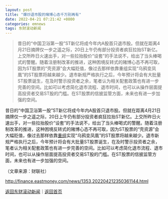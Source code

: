 ```yaml
---
layout: post
title: "爆炒退市股的赌博心态千万别再有"
date: 2022-04-21 07:21:42 +0800
categories: emnews
tags: 东财滚动新闻
---
```

> 昔日的“中国卫浴第一股”ST新亿将成今年内A股首只退市股。但就在距离4月21日摘牌仅一步之遥之际，20日上午仍有部分投资者疯狂拉抬ST新亿。上交所昨日火速出手，对一些拉抬股价“设套”的手法说不，给出了当头棒喝式的警醒。随着注册制改革的推进，这种困境反转式的赌博心态不再可取，因为ST股票的“壳资源”会大幅贬值，像过去那样依靠重组实现“乌鸦变凤凰”的ST股票将越来越少。退市新规严格执行之后，今年预计将会有大批量ST股票诞生，在及时警示投资者之余，笔者认为相关配套政策也有进一步完善的空间。比如可以考虑简化退市流程、退市时间，也可以从操作层面提高投资者交易ST股的门槛。在ST股票的信披监管方面，未来也有进一步加强的空间。

<p>昔日的“中国卫浴第一股”ST新亿将成今年内A股首只退市股。但就在距离4月21日摘牌仅一步之遥之际，20日上午仍有部分投资者疯狂拉抬ST新亿。上交所昨日火速出手，对一些拉抬股价“设套”的手法说不，给出了当头棒喝式的警醒。随着注册制改革的推进，这种困境反转式的赌博心态不再可取，因为ST股票的“壳资源”会大幅贬值，像过去那样依靠<span id="Info.3271"><a href="http://data.eastmoney.com/bgcz/" class="infokey">重组</a></span>实现“乌鸦变凤凰”的ST股票将越来越少。退市新规严格执行之后，今年预计将会有大批量ST股票诞生，在及时警示投资者之余，笔者认为相关配套政策也有进一步完善的空间。比如可以考虑简化退市流程、退市时间，也可以从操作层面提高投资者交易ST股的门槛。在ST股票的信披监管方面，未来也有进一步加强的空间。</p><p class="em_media">（文章来源：财联社）</p>

<http://finance.eastmoney.com/news/1353,202204212350361144.html>

[返回东财滚动新闻](//finews.withounder.com/emnews/)｜[返回首页](//finews.withounder.com/)